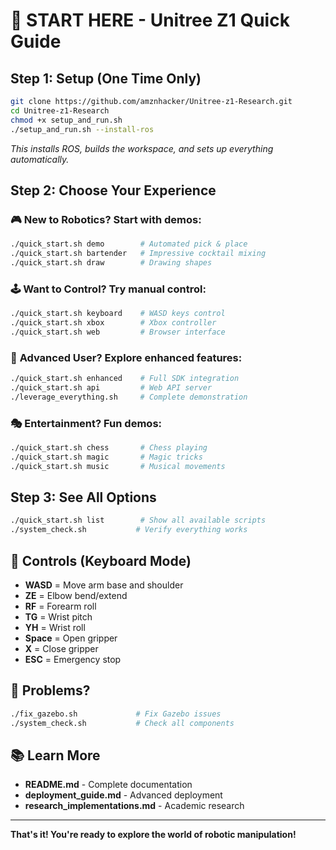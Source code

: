 # 🚀 START HERE - Unitree Z1 Quick Guide

## Step 1: Setup (One Time Only)
```bash
git clone https://github.com/amznhacker/Unitree-z1-Research.git
cd Unitree-z1-Research
chmod +x setup_and_run.sh
./setup_and_run.sh --install-ros
```
*This installs ROS, builds the workspace, and sets up everything automatically.*

## Step 2: Choose Your Experience

### 🎮 **New to Robotics?** Start with demos:
```bash
./quick_start.sh demo        # Automated pick & place
./quick_start.sh bartender   # Impressive cocktail mixing
./quick_start.sh draw        # Drawing shapes
```

### 🕹️ **Want to Control?** Try manual control:
```bash
./quick_start.sh keyboard    # WASD keys control
./quick_start.sh xbox        # Xbox controller
./quick_start.sh web         # Browser interface
```

### 🚀 **Advanced User?** Explore enhanced features:
```bash
./quick_start.sh enhanced    # Full SDK integration
./quick_start.sh api         # Web API server
./leverage_everything.sh     # Complete demonstration
```

### 🎭 **Entertainment?** Fun demos:
```bash
./quick_start.sh chess       # Chess playing
./quick_start.sh magic       # Magic tricks
./quick_start.sh music       # Musical movements
```

## Step 3: See All Options
```bash
./quick_start.sh list        # Show all available scripts
./system_check.sh           # Verify everything works
```

## 🎯 Controls (Keyboard Mode)
- **WASD** = Move arm base and shoulder
- **ZE** = Elbow bend/extend  
- **RF** = Forearm roll
- **TG** = Wrist pitch
- **YH** = Wrist roll
- **Space** = Open gripper
- **X** = Close gripper
- **ESC** = Emergency stop

## 🔧 Problems?
```bash
./fix_gazebo.sh             # Fix Gazebo issues
./system_check.sh           # Check all components
```

## 📚 Learn More
- **README.md** - Complete documentation
- **deployment_guide.md** - Advanced deployment
- **research_implementations.md** - Academic research

---

**That's it! You're ready to explore the world of robotic manipulation!**